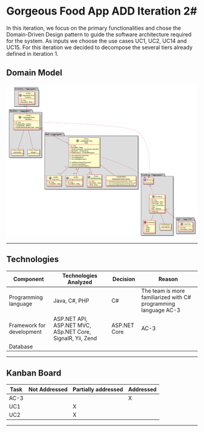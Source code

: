 # Gorgeous Food App ADD Iteration 2#
In this iteration, we focus on the primary functionalities and chose the Domain-Driven Design pattern to guide the software architecture required for the system.
As inputs we choose the use cases UC1, UC2, UC14 and UC15. For this iteration we decided to decompose the several tiers already defined in iteration 1.

## Domain Model
![DomainModelDiagram](../views/img/DomainModelDiagram.png)

---

## Technologies
Component | Technologies Analyzed  | Decision | Reason
--- | --- | --- | ---
Programming language | Java, C#, PHP | C# | The team is more familiarized with C# programming language AC-3
Framework for development | ASP.NET API, ASP.NET MVC, ASp.NET Core, SignalR, Yii, Zend | ASP.NET Core | AC-3
Database | | |

---

## Kanban Board

Task | Not Addressed | Partially addressed | Addressed
--- | --- | --- | ---
AC-3 | | | X
UC1 | | X |  
UC2 | | X |

---
